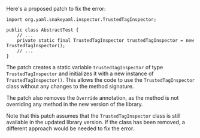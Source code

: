 Here's a proposed patch to fix the error:
```
import org.yaml.snakeyaml.inspector.TrustedTagInspector;

public class AbstractTest {
    // ...
    private static final TrustedTagInspector trustedTagInspector = new TrustedTagInspector();
    // ...
}
```
The patch creates a static variable `trustedTagInspector` of type `TrustedTagInspector` and initializes it with a new instance of `TrustedTagInspector()`. This allows the code to use the `TrustedTagInspector` class without any changes to the method signature.

The patch also removes the `Override` annotation, as the method is not overriding any method in the new version of the library.

Note that this patch assumes that the `TrustedTagInspector` class is still available in the updated library version. If the class has been removed, a different approach would be needed to fix the error.